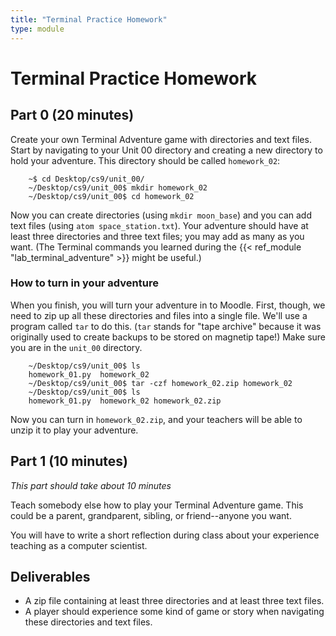 ```yaml
---
title: "Terminal Practice Homework"
type: module
---
```


# Terminal Practice Homework

## Part 0 (20 minutes)

Create your own Terminal Adventure game with directories and text files. Start by navigating to your Unit 00 directory and creating a new directory to hold your adventure. This directory should be called `homework_02`:

```shell
    ~$ cd Desktop/cs9/unit_00/
    ~/Desktop/cs9/unit_00$ mkdir homework_02
    ~/Desktop/cs9/unit_00$ cd homework_02
```

Now you can create directories (using `mkdir moon_base`) and you can add text files (using `atom space_station.txt`). Your adventure should have at least three directories and three text files; you may add as many as you want. (The Terminal commands you learned during the {{< ref_module "lab_terminal_adventure" >}} might be useful.)

### How to turn in your adventure
When you finish, you will turn your adventure in to Moodle. First, though, we need to zip up all these directories and files into a single file. We'll use a program called `tar` to do this. (`tar` stands for "tape archive" because it was originally used to create backups to be stored on magnetip tape!) Make sure you are in the `unit_00` directory.

```shell
    ~/Desktop/cs9/unit_00$ ls
    homework_01.py	homework_02
    ~/Desktop/cs9/unit_00$ tar -czf homework_02.zip homework_02
    ~/Desktop/cs9/unit_00$ ls
    homework_01.py	homework_02	homework_02.zip
```

Now you can turn in `homework_02.zip`, and your teachers will be able to unzip it to play your adventure.


## Part 1 (10 minutes)
*This part should take about 10 minutes*

Teach somebody else how to play your Terminal Adventure game. This could be a parent, grandparent, sibling, or friend--anyone you want.

You will have to write a short reflection during class about your experience teaching as a computer scientist.

## Deliverables
- A zip file containing at least three directories and at least three text files.
- A player should experience some kind of game or story when navigating these directories and text files.
